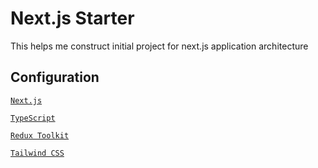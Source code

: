 # Next.js Starter

This helps me construct initial project for next.js application architecture

## Configuration

[`Next.js`](https://nextjs.org/docs)

[`TypeScript`](https://www.typescriptlang.org/docs/handbook/react.html)

[`Redux Toolkit`](https://redux-toolkit.js.org/tutorials/typescript)

[`Tailwind CSS`](https://tailwindcss.com/docs)